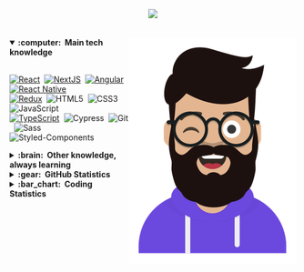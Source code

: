 
<!-- ![header](https://capsule-render.vercel.app/api?type=waving&color=0:58a6ff,100:a82da8&height=100&section=footer&text=Hey,%20Rafael%20here!&fontColor=d6ace6) -->

<p align="center">
  <img src="https://capsule-render.vercel.app/api?type=waving&color=0:58a6ff,100:a82da8&section=header&text=Hey,%20Rafael%20here!&fontColor=fff&animation=fadeIn&fontSize=30&height=145&fontAlignY=30"/>
</p>

<br/>

<!-- ## Hey, Rafael here!<img src="https://media.giphy.com/media/hvRJCLFzcasrR4ia7z/giphy.gif" width="25px"> -->

<img src = 'https://github.com/rmneves92/rmneves92/blob/main/images/avatar.png?raw=true' alt='Rafael Neves' align='right'/>

<!-- [![Linkedin Badge](https://img.shields.io/badge/LinkedIn-0077B5?style=for-the-badge&logo=linkedin&logoColor=white)](https://www.linkedin.com/in/rmneves/)  -->
<!-- [![Outlook Badge](https://img.shields.io/badge/Microsoft_Outlook-0078D4?style=for-the-badge&logo=microsoft-outlook&logoColor=white&link=mailto:rafael.moraisneves@outlook.com)](mailto:rafael.moraisneves@outlook.com)  -->

<!-- <hr/> -->

<details open>
  <summary><b>:computer: &nbsp;Main tech knowledge</b></summary>
  <br/>

[![React](https://img.shields.io/badge/React-20232A?style=for-the-badge&logo=react&logoColor=61DAFB)](https://reactjs.org/)&nbsp;
[![NextJS](https://img.shields.io/badge/next.js-000000?style=for-the-badge&logo=nextdotjs&logoColor=white)](https://nextjs.org/)&nbsp;
[![Angular](https://img.shields.io/badge/Angular-DD0031?style=for-the-badge&logo=angular&logoColor=white)](https://angular.io/)&nbsp;
[![React Native](https://img.shields.io/badge/React_Native-20232A?style=for-the-badge&logo=react&logoColor=61DAFB)](https://reactnative.dev/)&nbsp;\
[![Redux](https://img.shields.io/badge/Redux-593D88?style=for-the-badge&logo=redux&logoColor=white)](https://redux.js.org/)&nbsp;
![HTML5](https://img.shields.io/badge/HTML5-E34F26?style=for-the-badge&logo=html5&logoColor=white)&nbsp;
![CSS3](https://img.shields.io/badge/CSS3-1572B6?style=for-the-badge&logo=css3&logoColor=white)&nbsp;
![JavaScript](https://img.shields.io/badge/JavaScript-F7DF1E?style=for-the-badge&logo=javascript&logoColor=black)&nbsp;\
[![TypeScript](https://img.shields.io/badge/TypeScript-007ACC?style=for-the-badge&logo=typescript&logoColor=white)](https://www.typescriptlang.org/)&nbsp;
![Cypress](https://img.shields.io/badge/Cypress-17202C?style=for-the-badge&logo=cypress&logoColor=white)&nbsp;
![Git](https://img.shields.io/badge/Git-F05032?style=for-the-badge&logo=git&logoColor=white)&nbsp;
![Sass](https://img.shields.io/badge/Sass-CC6699?style=for-the-badge&logo=sass&logoColor=white)&nbsp;  \
![Styled-Components](https://img.shields.io/badge/styled--components-DB7093?style=for-the-badge&logo=styled-components&logoColor=white)&nbsp;

  
</details>

<details>
  <summary><b>:brain: &nbsp;Other knowledge, always learning</b></summary>
  <br/>
  
![AWS](https://img.shields.io/badge/Amazon_AWS-FF9900?style=for-the-badge&logo=amazonaws&logoColor=white)&nbsp;
![Tailwind](https://img.shields.io/badge/Tailwind_CSS-38B2AC?style=for-the-badge&logo=tailwind-css&logoColor=white)&nbsp;
![Bootstrap](https://img.shields.io/badge/Bootstrap-563D7C?style=for-the-badge&logo=bootstrap&logoColor=white)&nbsp;\
![jQuery](https://img.shields.io/badge/jQuery-0769AD?style=for-the-badge&logo=jquery&logoColor=white)&nbsp;
![Jest](https://img.shields.io/badge/Jest-C21325?style=for-the-badge&logo=jest&logoColor=white)&nbsp;
![GitHub](https://img.shields.io/badge/GitHub-100000?style=for-the-badge&logo=github&logoColor=white)&nbsp;
![Linux](https://img.shields.io/badge/Linux-FCC624?style=for-the-badge&logo=linux&logoColor=black)\
![VSCode](https://img.shields.io/badge/Visual_Studio_Code-0078D4?style=for-the-badge&logo=visual%20studio%20code&logoColor=white)&nbsp;
![Arduino](https://img.shields.io/badge/Arduino_IDE-00979D?style=for-the-badge&logo=arduino&logoColor=white)&nbsp;
![NodeJS](https://img.shields.io/badge/Node.js-339933?style=for-the-badge&logo=nodedotjs&logoColor=white)&nbsp;\
![Godot](https://img.shields.io/badge/Godot-478CBF?style=for-the-badge&logo=GodotEngine&logoColor=white)&nbsp;
![webpack](https://img.shields.io/badge/Webpack-8DD6F9?style=for-the-badge&logo=Webpack&logoColor=white)&nbsp;
![GRAPHQL](https://img.shields.io/badge/GraphQl-E10098?style=for-the-badge&logo=graphql&logoColor=white)&nbsp;
  
  

</details>

<details>
  <summary><b>:gear: &nbsp;GitHub Statistics</b></summary>
  <br/>
    <p align="left">
        <img height="137px" src="https://github-readme-streak-stats.herokuapp.com/?user=rmneves92&hide_border=true&theme=nightowl" />
    </p>
    <p align="left">
<!--         <img height="137px" src="https://github-readme-stats.vercel.app/api?username=rmneves92&hide_title=true&hide_border=false&show_icons=true&include_all_commits=true&count_private=true&line_height=21&theme=nightowl&hide=stars,prs,issues,contribs" /> -->
      <img height="137px" src="https://github-readme-stats.vercel.app/api/top-langs/?username=rmneves92&hide=html&hide_title=true&hide_border=true&layout=compact&langs_count=8&theme=nightowl" />
    </p>
</details>

<details>
  <summary><b>:bar_chart: &nbsp;Coding Statistics</b></summary>
  <br/>
  
<!--START_SECTION:waka-->
![Profile Views](http://img.shields.io/badge/Profile%20Views-40-blue)

**I'm an Early 🐤** 

```text
🌞 Morning    102 commits    ███████░░░░░░░░░░░░░░░░░░   29.06% 
🌆 Daytime    127 commits    █████████░░░░░░░░░░░░░░░░   36.18% 
🌃 Evening    114 commits    ████████░░░░░░░░░░░░░░░░░   32.48% 
🌙 Night      8 commits      ░░░░░░░░░░░░░░░░░░░░░░░░░   2.28%

```


📊 **This Week I Spent My Time On** 

```text
```


 Last Updated on 13/12/2021
<!--END_SECTION:waka-->
</details>



<br/>

<!-- <p align="center">
  <img src="https://capsule-render.vercel.app/api?type=waving&color=0:58a6ff,100:a82da8&height=100&section=footer&text=Hello%20World!"/>
</p> -->
